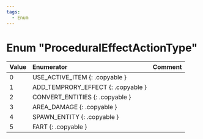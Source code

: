 ```yaml
---
tags:
  - Enum
---
```

# Enum "ProceduralEffectActionType"
|Value|Enumerator|Comment|
|:--|:--|:--|
|0 |USE_ACTIVE_ITEM {: .copyable } |  |
|1 |ADD_TEMPRORY_EFFECT {: .copyable } |  |
|2 |CONVERT_ENTITIES {: .copyable } |  |
|3 |AREA_DAMAGE {: .copyable } |  |
|4 |SPAWN_ENTITY {: .copyable } |  |
|5 |FART {: .copyable } |  |
